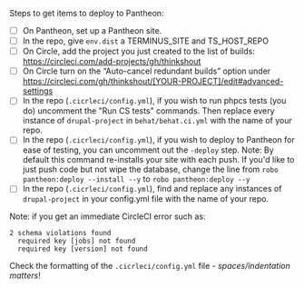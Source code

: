 Steps to get items to deploy to Pantheon:
- [ ] On Pantheon, set up a Pantheon site.
- [ ] In the repo, give `env.dist` a TERMINUS_SITE and TS_HOST_REPO
- [ ] On Circle, add the project you just created to the list of builds: https://circleci.com/add-projects/gh/thinkshout
- [ ] On Circle turn on the “Auto-cancel redundant builds” option under https://circleci.com/gh/thinkshout/[YOUR-PROJECT]/edit#advanced-settings
- [ ] In the repo (`.cicrleci/config.yml`), if you wish to run phpcs tests (you do) uncomment the "Run CS tests" commands. Then replace every instance of `drupal-project` in `behat/behat.ci.yml` with the name of your repo.
- [ ] In the repo (`.cicrleci/config.yml`), if you wish to deploy to Pantheon for ease of testing, you can uncomment out the `-deploy` step. Note: By default this command re-installs your site with each push. If you'd like to just push code but not wipe the database, change the line from `robo pantheon:deploy --install --y` to `robo pantheon:deploy --y`
- [ ] In the repo (`.cicrleci/config.yml`), find and replace any instances of `drupal-project` in your config.yml file with the name of your repo.

Note: if you get an immediate CircleCI error such as:
~~~
2 schema violations found
  required key [jobs] not found
  required key [version] not found
~~~
Check the formatting of the `.cicrleci/config.yml` file - *spaces/indentation matters*!

